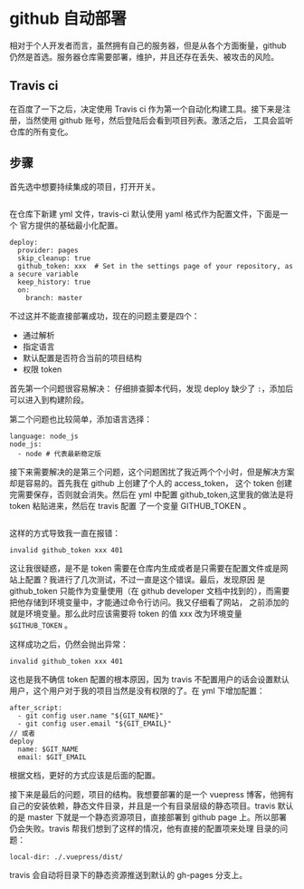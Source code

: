 # github 自动部署
相对于个人开发者而言，虽然拥有自己的服务器，但是从各个方面衡量，github 仍然是首选。服务器仓库需要部署，维护，并且还存在丢失、被攻击的风险。

## Travis ci
在百度了一下之后，决定使用 Travis ci 作为第一个自动化构建工具。接下来是注册，当然使用 github 账号，然后登陆后会看到项目列表。激活之后，
工具会监听仓库的所有变化。

## 步骤
首先选中想要持续集成的项目，打开开关。

<img :src="$withBase('/base-on-requirement/activate-btn.png')" >

在仓库下新建 yml 文件，travis-ci 默认使用 yaml 格式作为配置文件，下面是一个 官方提供的基础最小化配置。
```
deploy:
  provider: pages
  skip_cleanup: true
  github_token: xxx  # Set in the settings page of your repository, as a secure variable
  keep_history: true
  on:
    branch: master
```
不过这并不能直接部署成功，现在的问题主要是四个：
- 通过解析
- 指定语言
- 默认配置是否符合当前的项目结构
- 权限 token

首先第一个问题很容易解决：
仔细排查脚本代码，发现 deploy 缺少了 `:`，添加后可以进入到构建阶段。

第二个问题也比较简单，添加语言选择：
```
language: node_js
node_js:
  - node # 代表最新稳定版
```
接下来需要解决的是第三个问题，这个问题困扰了我近两个个小时，但是解决方案却是容易的。首先我在 github 上创建了个人的 access_token，
这个 token 创建完需要保存，否则就会消失。然后在 yml 中配置 github_token,这里我的做法是将 token 粘贴进来，然后在 travis 配置
了一个变量 GITHUB_TOKEN 。

<img :src="$withBase('/base-on-requirement/setting.png')" >

这样的方式导致我一直在报错：
```
invalid github_token xxx 401
```
这让我很疑惑，是不是 token 需要在仓库内生成或者是只需要在配置文件或是网站上配置？我进行了几次测试，不过一直是这个错误。最后，发现原因
是 github_token 只能作为变量使用（在 github developer 文档中找到的），而需要把他存储到环境变量中，才能通过命令行访问。我又仔细看了网站，
之前添加的就是环境变量。那么此时应该需要将 token 的值 xxx 改为环境变量 `$GITHUB_TOKEN` 。

这样成功之后，仍然会抛出异常：
```
invalid github_token xxx 401
```
这也是我不确信 token 配置的根本原因，因为 travis 不配置用户的话会设置默认用户，这个用户对于我的项目当然是没有权限的了。在 yml 下增加配置：
```
after_script:
  - git config user.name "${GIT_NAME}"
  - git config user.email "${GIT_EMAIL}"
// 或者
deploy
  name: $GIT_NAME
  email: $GIT_EMAIL
```

根据文档，更好的方式应该是后面的配置。

接下来是最后的问题，项目的结构。我想要部署的是一个 vuepress 博客，他拥有自己的安装依赖，静态文件目录，并且是一个有目录层级的静态项目。travis 
默认的是 master 下就是一个静态资源项目，直接部署到 github page 上。所以部署仍会失败。travis 帮我们想到了这样的情况，他有直接的配置项来处理
目录的问题：
```
local-dir: ./.vuepress/dist/
```
travis 会自动将目录下的静态资源推送到默认的 gh-pages 分支上。
